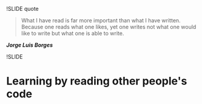 !SLIDE quote

<blockquote>
What I have read is far more important than what I have written.  
Because one reads what one likes, yet one writes not what 
one would like to write but <span class='red'>what one is able to write.</span>
</blockquote>

<em><b>Jorge Luis Borges</b></em>

!SLIDE

# Learning by reading other people's code